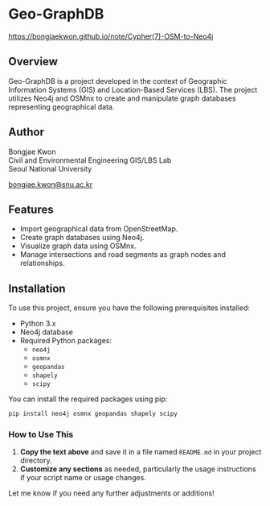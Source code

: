 # Geo-GraphDB
https://bongjaekwon.github.io/note/Cypher(7)-OSM-to-Neo4j

## Overview

Geo-GraphDB is a project developed in the context of Geographic Information Systems (GIS) and Location-Based Services (LBS). The project utilizes Neo4j and OSMnx to create and manipulate graph databases representing geographical data.

## Author

Bongjae Kwon  
Civil and Environmental Engineering GIS/LBS Lab  
Seoul National University

bongjae.kwon@snu.ac.kr


## Features

- Import geographical data from OpenStreetMap.
- Create graph databases using Neo4j.
- Visualize graph data using OSMnx.
- Manage intersections and road segments as graph nodes and relationships.

## Installation

To use this project, ensure you have the following prerequisites installed:

- Python 3.x
- Neo4j database
- Required Python packages:
  - `neo4j`
  - `osmnx`
  - `geopandas`
  - `shapely`
  - `scipy`

You can install the required packages using pip:

```bash
pip install neo4j osmnx geopandas shapely scipy
```

### How to Use This

1. **Copy the text above** and save it in a file named `README.md` in your project directory.
2. **Customize any sections** as needed, particularly the usage instructions if your script name or usage changes.

Let me know if you need any further adjustments or additions!

